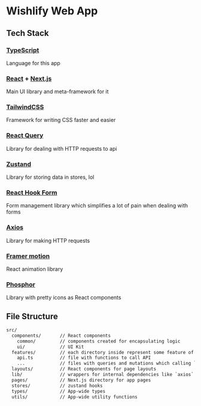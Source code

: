 # Wishlify Web App

## Tech Stack

### [TypeScript](https://www.typescriptlang.org)

Language for this app

### [React](https://reactjs.org) + [Next.js](https://nextjs.org)

Main UI library and meta-framework for it

### [TailwindCSS](https://tailwindcss.com)

Framework for writing CSS faster and easier

### [React Query](https://tanstack.com/query/latest)

Library for dealing with HTTP requests to api

### [Zustand](https://github.com/pmndrs/zustand)

Library for storing data in stores, lol

### [React Hook Form](https://react-hook-form.com)

Form management library which simplifies a lot of pain when dealing with forms

### [Axios](https://axios-http.com)

Library for making HTTP requests

### [Framer motion](https://www.framer.com/motion)

React animation library

### [Phosphor](https://phosphoricons.com)

Library with pretty icons as React components

## File Structure

```txt
src/
  components/       // React components
    common/         // components created for encapsulating logic
    ui/             // UI Kit
  features/         // each directory inside represent some feature of Wishlify
    api.ts          // file with functions to call API
    ...             // files with queries and mutations which calling `useQuery` and `useMutation` respectively
  layouts/          // React components for page layouts
  lib/              // wrappers for internal dependencies like `axios` and `dayjs`
  pages/            // Next.js directory for app pages
  stores/           // zustand hooks
  types/            // App-wide types
  utils/            // App-wide utility functions
```
